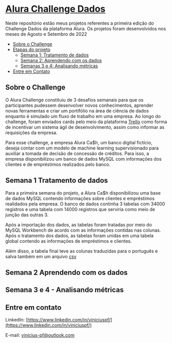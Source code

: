 # [Alura Challenge Dados](https://www.alura.com.br/challenges/dados)

Neste repositório estão meus projetos referentes a primeira edição do Challenge Dados da plataforma Alura. Os projetos foram desenvolvidos nos meses de Agosto e Setembro de 2022

* [Sobre o Challenge](#sobre-o-challenge)
* [Etapas do projeto](#etapas-do-projeto)
    + [Semana 1: Tratamento de dados](#semana-1-tratamento-de-dados)
    + [Semana 2: Aprendendo com os dados](#semana-2-aprendendo-com-os-dados)
    + [Semanas 3 e 4: Analisando métricas](#semana-3-analisando-métricas)
* [Entre em Contato](#entre-em-contato)

## Sobre o Challenge

O Alura Challenge constituiu de 3 desafios semanais para que os participantes pudessem desenvolver novos conhecimentos, aprender novas ferramentas e criar um portifólio na área de ciência de dados enquanto é simulado um fluxo de trabalho em uma empresa. Ao longo do challenge, foram enviados cards pelo meio da plataforma [Trello](https://trello.com) como forma de incentivar um sistema ágil de desenvolvimento, assim como informar as requisições da empresa.

Para esse challenge, a empresa Alura Ca$h, um banco digital fictício, deseja contar com um modelo de machine learning supervisionado para auxiliar a tomada de decisão de concessão de créditos. Para isso, a empresa disponibilizou um banco de dados MySQL com informações dos clientes e de empréstimos realizados pelo banco. 

## Semana 1 Tratamento de dados

Para a primeira semana do projeto, a Alura Ca$h disponibilizou uma base de dados MySQL contendo informações sobre clientes e empréstimos realidados pela empresa. O banco de dados continha 3 tabelas com 34000 registros e uma tabela com 14000 registros que serviria como meio de junção das outras 3.

Após a importação dos dados, as tabelas foram tratadas por meio do MySQL Workbench de acordo com as informações contidas nas colunas. Após o tratamento dos dados, as tabelas foram unidas em uma tabela global contendo as informações de empréstimos e clientes.

Além disso, a tabela final teve as colunas traduzidas para o português e salva também em um arquivo [csv]()

## Semana 2 Aprendendo com os dados

## Semana 3 e 4 - Analisando métricas

## Entre em contato

LinkedIn: [https://www.linkedin.com/in/viniciuspf/](https://www.linkedin.com/in/viniciuspf/)

E-mail: vinicius-pf@outlook.com



